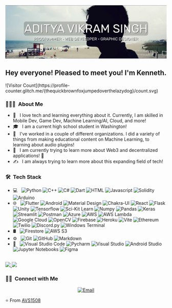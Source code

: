 <img src="https://raw.githubusercontent.com/AVS1508/AVS1508/master/assets/Aditya%20Vikram%20Singh%20Banner.png">

<h2> Hey everyone! Pleased to meet you! I'm Kenneth.</h2>
![Visitor Count](https://profile-counter.glitch.me/{thequickbrownfoxjumpedoverthelazydog}/count.svg)
<h3> 👨🏻‍💻 &nbsp;About Me </h3>

- 🤔 &nbsp; I love tech and learning everything about it. Currently, I am skilled in Mobile Dev, Game Dev, Machine Learning/AI, Cloud, and more!
- 🎓 &nbsp; I am a current high school student in Washington!
- 💼 &nbsp; I've worked in a couple of different organizations. I did a variety of things from making educational content on Machine Learning, to learning about audio plugins!
- 🌱 &nbsp; I am currently trying to learn more about Web3 and decentralized applications! 🦊
- ✍️ &nbsp; I am always trying to learn more about this expanding field of tech!

<h3> 🛠 &nbsp;Tech Stack</h3>

- 💻 &nbsp;
  ![Python](https://img.shields.io/badge/-Python-333333?style=flat&logo=python)
  ![C++](https://img.shields.io/badge/-C++-333333?style=flat&logo=C%2B%2B&logoColor=00599C)
  ![C#](https://img.shields.io/badge/-C%20Sharp-333333?style=flat&logo=Csharp)
  ![Dart](https://img.shields.io/badge/-Dart-333333?style=flat&logo=Dart&logoColor=0175C2)
  ![HTML](https://img.shields.io/badge/-HTML-333333?style=flat&logo=HTML5&logoColor=E34F26)
  ![Javascript](https://img.shields.io/badge/-Javascript-333333?style=flat&logo=JAVASCRIPT)
  ![Solidity](https://img.shields.io/badge/-Solidity-333333?style=flat&logo=Solidity)
  ![Arduino](https://img.shields.io/badge/-Arduino-333333?style=flat&logo=Arduino)
- 🌐 &nbsp;
  ![Flutter](https://img.shields.io/badge/-Flutter-333333?style=flat&logo=Flutter&logoColor=02569B)
  ![Android](https://img.shields.io/badge/-Android-333333?style=flat&logo=Android)
  ![Material Design](https://img.shields.io/badge/-Material%20Design-333333?style=flat&logo=MaterialDesign)
  ![Chakra-UI](https://img.shields.io/badge/-Chakra%20UI-333333?style=flat&logo=ChakraUI&logoColor=#319795)
  ![React](https://img.shields.io/badge/-React-333333?style=flat&logo=react)
  ![Flask](https://img.shields.io/badge/-Flask-333333?style=flat&logo=Flask)
  ![Unity](https://img.shields.io/badge/-Unity-333333?style=flat&logo=Unity)
  ![Tensorflow](https://img.shields.io/badge/-Tensorflow-333333?style=flat&logo=Tensorflow)
  ![Sci-Kit Learn](https://img.shields.io/badge/-SK%20Learn-333333?style=flat&logo=scikit%20learn)
  ![Numpy](https://img.shields.io/badge/-Numpy-333333?style=flat&logo=Numpy&logoColor=013243)
  ![Pandas](https://img.shields.io/badge/-Pandas-333333?style=flat&logo=Pandas&logoColor=150458)
  ![Keras](https://img.shields.io/badge/-Keras-333333?style=flat&logo=Keras&logoColor=D00000)
  ![Streamlit](https://img.shields.io/badge/-Streamlit-333333?style=flat&logo=Streamlit)
  ![Postman](https://img.shields.io/badge/-Postman-333333?style=flat&logo=Postman)
  ![Azure](https://img.shields.io/badge/-Azure-333333?style=flat&logo=MicrosoftAzure&logoColor=0078D4)
  ![AWS](https://img.shields.io/badge/-AWS-333333?style=flat&logo=AmazonAWS&logoColor=FF9900)
  ![AWS Lambda](https://img.shields.io/badge/-AWS%20Lambda-333333?style=flat&logo=AWSLambda&logoColor=FF9900)
  ![Google Cloud](https://img.shields.io/badge/-Google%20Cloud-333333?style=flat&logo=Google%20Cloud)
  ![OpenCV](https://img.shields.io/badge/-OpenCV-333333?style=flat&logo=Opencv)
  ![Firebase](https://img.shields.io/badge/-Firebase-333333?style=flat&logo=Firebase)
  ![Heroku](https://img.shields.io/badge/-Heroku-333333?style=flat&logo=Heroku&logoColor=430098)
  ![Vite](https://img.shields.io/badge/-Vite-333333?style=flat&logo=Vite)
  ![Ethereum](https://img.shields.io/badge/-Ethereum-333333?style=flat&logo=Ethereum)
  ![Twilio](https://img.shields.io/badge/-Twilio-333333?style=flat&logo=Twilio)
  ![Discord.py](https://img.shields.io/badge/-Discord.py-333333?style=flat&logo=Discord&logoColor=5865F2)
  ![Windows Terminal](https://img.shields.io/badge/-Windows%20Terminal-333333?style=flat&logo=Windows%20Terminal)
- 🛢 &nbsp;
  ![Firestore](https://img.shields.io/badge/-Firebase-333333?style=flat&logo=Firebase)
  ![AWS S3](https://img.shields.io/badge/-AWS%20S3-333333?style=flat&logo=AmazonS3)
- ⚙️ &nbsp;
  ![Git](https://img.shields.io/badge/-Git-333333?style=flat&logo=git)
  ![GitHub](https://img.shields.io/badge/-GitHub-333333?style=flat&logo=github)
  ![Markdown](https://img.shields.io/badge/-Markdown-333333?style=flat&logo=markdown)
- 🔧 &nbsp;
  ![Visual Studio Code](https://img.shields.io/badge/-Visual%20Studio%20Code-333333?style=flat&logo=visual-studio-code&logoColor=007ACC)
  ![Pycharm](https://img.shields.io/badge/-Pycharm-333333?style=flat&logo=Pycharm)
  ![Visual Studio](https://img.shields.io/badge/-Visual%20Studio%20-333333?style=flat&logo=VisualStudio&logoColor=5C2D91)
  ![Android Studio](https://img.shields.io/badge/-Android%20Studio-333333?style=flat&logo=AndroidStudio)
  ![Jupyter Notebooks](https://img.shields.io/badge/-Jupyter%20Notebooks-333333?style=flat&logo=Jupyter)
  ![Figma](https://img.shields.io/badge/-Figma-333333?style=flat&logo=Figma&logoColor=F24E1E)

<br/>

<a href="https://github.com/thequickbrownfoxjumpedoverthelazydog">
  <img height="180em" src="https://github-readme-stats.vercel.app/api?username=thequickbrownfoxjumpedoverthelazydog&theme=buefy&show_icons=true" />
  <img height="180em" src="https://github-readme-stats.vercel.app/api/top-langs/?username=thequickbrownfoxjumpedoverthelazydog&theme=buefy&layout=compact" />
</a>

<br/>

<h3> 🤝🏻 &nbsp;Connect with Me </h3>

<p align="center">
  <a href="c25kenneth@gmail.com"><img alt="Email" src="https://img.shields.io/badge/Email-c25kenneth@gmail.com-blue?style=flat-square&logo=gmail"></a>
</p>

⭐️ From [AVS1508](https://github.com/AVS1508)
